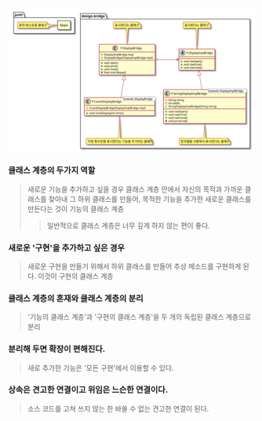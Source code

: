 ![UML FILE](Bridge_Pattern.svg)
### 클래스 계층의 두가지 역할
> 새로운 기능을 추가하고 싶을 경우 클래스 계층 안에서 자신의 목적과 가까운 클래스를 찾아내 그 하위 클래스를 만들어,  목적한 기능을 추가한 새로운 클래스를 만든다는 것이 기능의 클래스 계층
>> 일반적으로 클래스 계층은 너무 깊게 하지 않는 편이 좋다.
### 새로운 '구현'을 추가하고 싶은 경우
> 새로운 구현을 만들기 위해서 하위 클래스를 만들어 추상 메소드를 구현하게 된다. 이것이 구현의 클래스 계층
### 클래스 계층의 혼재와 클래스 계층의 분리
> '기능의 클래스 계층'과 '구현의 클래스 계층'을 두 개의 독립된 클래스 계층으로 분리
### 분리해 두면 확장이 편해진다.
> 새로 추가한 기능은 '모든 구현'에서 이용할 수 있다.
### 상속은 견고한 연결이고 위임은 느슨한 연결이다.
> 소스 코드를 고쳐 쓰지 않는 한 바쑬 수 없는 견고한 연결이 된다.
